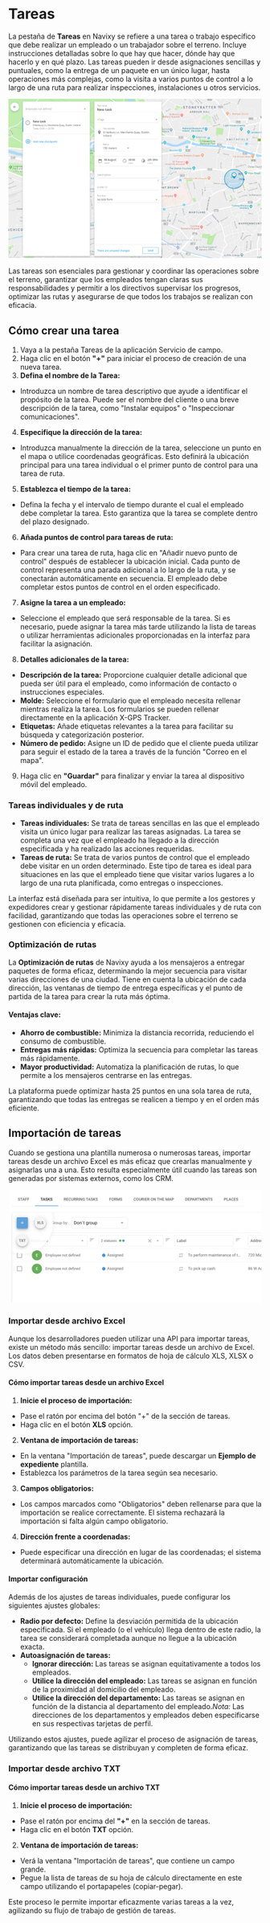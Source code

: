 # Tareas

La pestaña de **Tareas** en Navixy se refiere a una tarea o trabajo específico que debe realizar un empleado o un trabajador sobre el terreno. Incluye instrucciones detalladas sobre lo que hay que hacer, dónde hay que hacerlo y en qué plazo. Las tareas pueden ir desde asignaciones sencillas y puntuales, como la entrega de un paquete en un único lugar, hasta operaciones más complejas, como la visita a varios puntos de control a lo largo de una ruta para realizar inspecciones, instalaciones u otros servicios.

![image-20240815-215838.png](attachments/image-20240815-215838.png)

Las tareas son esenciales para gestionar y coordinar las operaciones sobre el terreno, garantizar que los empleados tengan claras sus responsabilidades y permitir a los directivos supervisar los progresos, optimizar las rutas y asegurarse de que todos los trabajos se realizan con eficacia.

## Cómo crear una tarea

1. Vaya a la pestaña Tareas de la aplicación Servicio de campo.
2. Haga clic en el botón **"+"** para iniciar el proceso de creación de una nueva tarea.
3. **Defina el nombre de la Tarea:**

* Introduzca un nombre de tarea descriptivo que ayude a identificar el propósito de la tarea. Puede ser el nombre del cliente o una breve descripción de la tarea, como "Instalar equipos" o "Inspeccionar comunicaciones".

4. **Especifique la dirección de la tarea:**

* Introduzca manualmente la dirección de la tarea, seleccione un punto en el mapa o utilice coordenadas geográficas. Esto definirá la ubicación principal para una tarea individual o el primer punto de control para una tarea de ruta.

5. **Establezca el tiempo de la tarea:**

* Defina la fecha y el intervalo de tiempo durante el cual el empleado debe completar la tarea. Esto garantiza que la tarea se complete dentro del plazo designado.

6. **Añada puntos de control para tareas de ruta:**

* Para crear una tarea de ruta, haga clic en "Añadir nuevo punto de control" después de establecer la ubicación inicial. Cada punto de control representa una parada adicional a lo largo de la ruta, y se conectarán automáticamente en secuencia. El empleado debe completar estos puntos de control en el orden especificado.

7. **Asigne la tarea a un empleado:**

* Seleccione el empleado que será responsable de la tarea. Si es necesario, puede asignar la tarea más tarde utilizando la lista de tareas o utilizar herramientas adicionales proporcionadas en la interfaz para facilitar la asignación.

8. **Detalles adicionales de la tarea:**

* **Descripción de la tarea:** Proporcione cualquier detalle adicional que pueda ser útil para el empleado, como información de contacto o instrucciones especiales.
* **Molde:** Seleccione el formulario que el empleado necesita rellenar mientras realiza la tarea. Los formularios se pueden rellenar directamente en la aplicación X-GPS Tracker.
* **Etiquetas:** Añade etiquetas relevantes a la tarea para facilitar su búsqueda y categorización posterior.
* **Número de pedido:** Asigne un ID de pedido que el cliente pueda utilizar para seguir el estado de la tarea a través de la función "Correo en el mapa".

9. Haga clic en **"Guardar"** para finalizar y enviar la tarea al dispositivo móvil del empleado.

### Tareas individuales y de ruta

* **Tareas individuales:** Se trata de tareas sencillas en las que el empleado visita un único lugar para realizar las tareas asignadas. La tarea se completa una vez que el empleado ha llegado a la dirección especificada y ha realizado las acciones requeridas.
* **Tareas de ruta:** Se trata de varios puntos de control que el empleado debe visitar en un orden determinado. Este tipo de tarea es ideal para situaciones en las que el empleado tiene que visitar varios lugares a lo largo de una ruta planificada, como entregas o inspecciones.

La interfaz está diseñada para ser intuitiva, lo que permite a los gestores y expedidores crear y gestionar rápidamente tareas individuales y de ruta con facilidad, garantizando que todas las operaciones sobre el terreno se gestionen con eficiencia y eficacia.

### Optimización de rutas

La **Optimización de rutas** de Navixy ayuda a los mensajeros a entregar paquetes de forma eficaz, determinando la mejor secuencia para visitar varias direcciones de una ciudad. Tiene en cuenta la ubicación de cada dirección, las ventanas de tiempo de entrega específicas y el punto de partida de la tarea para crear la ruta más óptima.

#### Ventajas clave:

* **Ahorro de combustible:** Minimiza la distancia recorrida, reduciendo el consumo de combustible.
* **Entregas más rápidas:** Optimiza la secuencia para completar las tareas más rápidamente.
* **Mayor productividad:** Automatiza la planificación de rutas, lo que permite a los mensajeros centrarse en las entregas.

La plataforma puede optimizar hasta 25 puntos en una sola tarea de ruta, garantizando que todas las entregas se realicen a tiempo y en el orden más eficiente.

## Importación de tareas

Cuando se gestiona una plantilla numerosa o numerosas tareas, importar tareas desde un archivo Excel es más eficaz que crearlas manualmente y asignarlas una a una. Esto resulta especialmente útil cuando las tareas son generadas por sistemas externos, como los CRM.

![image-20240815-220011.png](attachments/image-20240815-220011.png)

### Importar desde archivo Excel

Aunque los desarrolladores pueden utilizar una API para importar tareas, existe un método más sencillo: importar tareas desde un archivo de Excel. Los datos deben presentarse en formatos de hoja de cálculo XLS, XLSX o CSV.

#### Cómo importar tareas desde un archivo Excel

1. **Inicie el proceso de importación:**

* Pase el ratón por encima del botón "+" de la sección de tareas.
* Haga clic en el botón **XLS** opción.

2. **Ventana de importación de tareas:**

* En la ventana "Importación de tareas", puede descargar un **Ejemplo de expediente** plantilla.
* Establezca los parámetros de la tarea según sea necesario.

3. **Campos obligatorios:**

* Los campos marcados como "Obligatorios" deben rellenarse para que la importación se realice correctamente. El sistema rechazará la importación si falta algún campo obligatorio.

4. **Dirección frente a coordenadas:**

* Puede especificar una dirección en lugar de las coordenadas; el sistema determinará automáticamente la ubicación.

#### Importar configuración

Además de los ajustes de tareas individuales, puede configurar los siguientes ajustes globales:

* **Radio por defecto:** Define la desviación permitida de la ubicación especificada. Si el empleado (o el vehículo) llega dentro de este radio, la tarea se considerará completada aunque no llegue a la ubicación exacta.
* **Autoasignación de tareas:**
  * **Ignorar dirección:** Las tareas se asignan equitativamente a todos los empleados.
  * **Utilice la dirección del empleado:** Las tareas se asignan en función de la proximidad al domicilio del empleado.
  * **Utilice la dirección del departamento:** Las tareas se asignan en función de la distancia al departamento del empleado._Nota:_ Las direcciones de los departamentos y empleados deben especificarse en sus respectivas tarjetas de perfil.

Utilizando estos ajustes, puede agilizar el proceso de asignación de tareas, garantizando que las tareas se distribuyan y completen de forma eficaz.

### Importar desde archivo TXT

#### Cómo importar tareas desde un archivo TXT

1. **Inicie el proceso de importación:**

* Pase el ratón por encima del **"+"** en la sección de tareas.
* Haga clic en el botón **TXT** opción.

2. **Ventana de importación de tareas:**

* Verá la ventana "Importación de tareas", que contiene un campo grande.
* Pegue la lista de tareas de su hoja de cálculo directamente en este campo utilizando el portapapeles (copiar-pegar).

Este proceso le permite importar eficazmente varias tareas a la vez, agilizando su flujo de trabajo de gestión de tareas.
